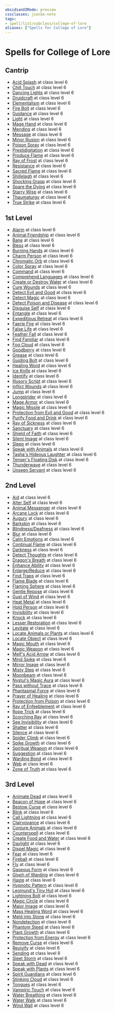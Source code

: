```yaml
---
obsidianUIMode: preview
cssclasses: json5e-note
tags:
- spell/list/subclass/college-of-lore
aliases: ["Spells for College of Lore"]
---
```

# Spells for College of Lore

## Cantrip

- [Acid Splash](acid-splash-xphb.md "XPHB") at class level 6
- [Chill Touch](chill-touch-xphb.md "XPHB") at class level 6
- [Dancing Lights](dancing-lights-xphb.md "XPHB") at class level 6
- [Druidcraft](druidcraft-xphb.md "XPHB") at class level 6
- [Elementalism](elementalism-xphb.md "XPHB") at class level 6
- [Fire Bolt](fire-bolt-xphb.md "XPHB") at class level 6
- [Guidance](guidance-xphb.md "XPHB") at class level 6
- [Light](light-xphb.md "XPHB") at class level 6
- [Mage Hand](mage-hand-xphb.md "XPHB") at class level 6
- [Mending](mending-xphb.md "XPHB") at class level 6
- [Message](message-xphb.md "XPHB") at class level 6
- [Minor Illusion](minor-illusion-xphb.md "XPHB") at class level 6
- [Poison Spray](poison-spray-xphb.md "XPHB") at class level 6
- [Prestidigitation](prestidigitation-xphb.md "XPHB") at class level 6
- [Produce Flame](produce-flame-xphb.md "XPHB") at class level 6
- [Ray of Frost](ray-of-frost-xphb.md "XPHB") at class level 6
- [Resistance](Mechanics/z_Templates/dm/compendium/spells/resistance-xphb.md "XPHB") at class level 6
- [Sacred Flame](sacred-flame-xphb.md "XPHB") at class level 6
- [Shillelagh](shillelagh-xphb.md "XPHB") at class level 6
- [Shocking Grasp](shocking-grasp-xphb.md "XPHB") at class level 6
- [Spare the Dying](spare-the-dying-xphb.md "XPHB") at class level 6
- [Starry Wisp](starry-wisp-xphb.md "XPHB") at class level 6
- [Thaumaturgy](thaumaturgy-xphb.md "XPHB") at class level 6
- [True Strike](true-strike-xphb.md "XPHB") at class level 6

## 1st Level

- [Alarm](alarm-xphb.md "XPHB") at class level 6
- [Animal Friendship](animal-friendship-xphb.md "XPHB") at class level 6
- [Bane](bane-xphb.md "XPHB") at class level 6
- [Bless](bless-xphb.md "XPHB") at class level 6
- [Burning Hands](burning-hands-xphb.md "XPHB") at class level 6
- [Charm Person](charm-person-xphb.md "XPHB") at class level 6
- [Chromatic Orb](chromatic-orb-xphb.md "XPHB") at class level 6
- [Color Spray](color-spray-xphb.md "XPHB") at class level 6
- [Command](command-xphb.md "XPHB") at class level 6
- [Comprehend Languages](comprehend-languages-xphb.md "XPHB") at class level 6
- [Create or Destroy Water](create-or-destroy-water-xphb.md "XPHB") at class level 6
- [Cure Wounds](cure-wounds-xphb.md "XPHB") at class level 6
- [Detect Evil and Good](detect-evil-and-good-xphb.md "XPHB") at class level 6
- [Detect Magic](detect-magic-xphb.md "XPHB") at class level 6
- [Detect Poison and Disease](detect-poison-and-disease-xphb.md "XPHB") at class level 6
- [Disguise Self](disguise-self-xphb.md "XPHB") at class level 6
- [Entangle](entangle-xphb.md "XPHB") at class level 6
- [Expeditious Retreat](expeditious-retreat-xphb.md "XPHB") at class level 6
- [Faerie Fire](faerie-fire-xphb.md "XPHB") at class level 6
- [False Life](false-life-xphb.md "XPHB") at class level 6
- [Feather Fall](feather-fall-xphb.md "XPHB") at class level 6
- [Find Familiar](find-familiar-xphb.md "XPHB") at class level 6
- [Fog Cloud](fog-cloud-xphb.md "XPHB") at class level 6
- [Goodberry](goodberry-xphb.md "XPHB") at class level 6
- [Grease](grease-xphb.md "XPHB") at class level 6
- [Guiding Bolt](guiding-bolt-xphb.md "XPHB") at class level 6
- [Healing Word](healing-word-xphb.md "XPHB") at class level 6
- [Ice Knife](ice-knife-xphb.md "XPHB") at class level 6
- [Identify](identify-xphb.md "XPHB") at class level 6
- [Illusory Script](illusory-script-xphb.md "XPHB") at class level 6
- [Inflict Wounds](inflict-wounds-xphb.md "XPHB") at class level 6
- [Jump](jump-xphb.md "XPHB") at class level 6
- [Longstrider](longstrider-xphb.md "XPHB") at class level 6
- [Mage Armor](mage-armor-xphb.md "XPHB") at class level 6
- [Magic Missile](magic-missile-xphb.md "XPHB") at class level 6
- [Protection from Evil and Good](protection-from-evil-and-good-xphb.md "XPHB") at class level 6
- [Purify Food and Drink](purify-food-and-drink-xphb.md "XPHB") at class level 6
- [Ray of Sickness](ray-of-sickness-xphb.md "XPHB") at class level 6
- [Sanctuary](sanctuary-xphb.md "XPHB") at class level 6
- [Shield of Faith](shield-of-faith-xphb.md "XPHB") at class level 6
- [Silent Image](silent-image-xphb.md "XPHB") at class level 6
- [Sleep](sleep-xphb.md "XPHB") at class level 6
- [Speak with Animals](speak-with-animals-xphb.md "XPHB") at class level 6
- [Tasha's Hideous Laughter](hideous-laughter-xphb.md "XPHB") at class level 6
- [Tenser's Floating Disk](floating-disk-xphb.md "XPHB") at class level 6
- [Thunderwave](thunderwave-xphb.md "XPHB") at class level 6
- [Unseen Servant](unseen-servant-xphb.md "XPHB") at class level 6

## 2nd Level

- [Aid](aid-xphb.md "XPHB") at class level 6
- [Alter Self](alter-self-xphb.md "XPHB") at class level 6
- [Animal Messenger](animal-messenger-xphb.md "XPHB") at class level 6
- [Arcane Lock](arcane-lock-xphb.md "XPHB") at class level 6
- [Augury](augury-xphb.md "XPHB") at class level 6
- [Barkskin](barkskin-xphb.md "XPHB") at class level 6
- [Blindness/Deafness](blindness-deafness-xphb.md "XPHB") at class level 6
- [Blur](blur-xphb.md "XPHB") at class level 6
- [Calm Emotions](calm-emotions-xphb.md "XPHB") at class level 6
- [Continual Flame](continual-flame-xphb.md "XPHB") at class level 6
- [Darkness](Mechanics/z_Templates/dm/compendium/spells/darkness-xphb.md "XPHB") at class level 6
- [Detect Thoughts](detect-thoughts-xphb.md "XPHB") at class level 6
- [Dragon's Breath](dragons-breath-xphb.md "XPHB") at class level 6
- [Enhance Ability](enhance-ability-xphb.md "XPHB") at class level 6
- [Enlarge/Reduce](enlarge-reduce-xphb.md "XPHB") at class level 6
- [Find Traps](find-traps-xphb.md "XPHB") at class level 6
- [Flame Blade](flame-blade-xphb.md "XPHB") at class level 6
- [Flaming Sphere](flaming-sphere-xphb.md "XPHB") at class level 6
- [Gentle Repose](gentle-repose-xphb.md "XPHB") at class level 6
- [Gust of Wind](gust-of-wind-xphb.md "XPHB") at class level 6
- [Heat Metal](heat-metal-xphb.md "XPHB") at class level 6
- [Hold Person](hold-person-xphb.md "XPHB") at class level 6
- [Invisibility](invisibility-xphb.md "XPHB") at class level 6
- [Knock](knock-xphb.md "XPHB") at class level 6
- [Lesser Restoration](lesser-restoration-xphb.md "XPHB") at class level 6
- [Levitate](levitate-xphb.md "XPHB") at class level 6
- [Locate Animals or Plants](locate-animals-or-plants-xphb.md "XPHB") at class level 6
- [Locate Object](locate-object-xphb.md "XPHB") at class level 6
- [Magic Mouth](magic-mouth-xphb.md "XPHB") at class level 6
- [Magic Weapon](magic-weapon-xphb.md "XPHB") at class level 6
- [Melf's Acid Arrow](acid-arrow-xphb.md "XPHB") at class level 6
- [Mind Spike](mind-spike-xphb.md "XPHB") at class level 6
- [Mirror Image](mirror-image-xphb.md "XPHB") at class level 6
- [Misty Step](misty-step-xphb.md "XPHB") at class level 6
- [Moonbeam](moonbeam-xphb.md "XPHB") at class level 6
- [Nystul's Magic Aura](arcanists-magic-aura-xphb.md "XPHB") at class level 6
- [Pass without Trace](pass-without-trace-xphb.md "XPHB") at class level 6
- [Phantasmal Force](phantasmal-force-xphb.md "XPHB") at class level 6
- [Prayer of Healing](prayer-of-healing-xphb.md "XPHB") at class level 6
- [Protection from Poison](protection-from-poison-xphb.md "XPHB") at class level 6
- [Ray of Enfeeblement](ray-of-enfeeblement-xphb.md "XPHB") at class level 6
- [Rope Trick](rope-trick-xphb.md "XPHB") at class level 6
- [Scorching Ray](scorching-ray-xphb.md "XPHB") at class level 6
- [See Invisibility](see-invisibility-xphb.md "XPHB") at class level 6
- [Shatter](shatter-xphb.md "XPHB") at class level 6
- [Silence](silence-xphb.md "XPHB") at class level 6
- [Spider Climb](spider-climb-xphb.md "XPHB") at class level 6
- [Spike Growth](spike-growth-xphb.md "XPHB") at class level 6
- [Spiritual Weapon](spiritual-weapon-xphb.md "XPHB") at class level 6
- [Suggestion](suggestion-xphb.md "XPHB") at class level 6
- [Warding Bond](warding-bond-xphb.md "XPHB") at class level 6
- [Web](web-xphb.md "XPHB") at class level 6
- [Zone of Truth](zone-of-truth-xphb.md "XPHB") at class level 6

## 3rd Level

- [Animate Dead](animate-dead-xphb.md "XPHB") at class level 6
- [Beacon of Hope](beacon-of-hope-xphb.md "XPHB") at class level 6
- [Bestow Curse](bestow-curse-xphb.md "XPHB") at class level 6
- [Blink](blink-xphb.md "XPHB") at class level 6
- [Call Lightning](call-lightning-xphb.md "XPHB") at class level 6
- [Clairvoyance](clairvoyance-xphb.md "XPHB") at class level 6
- [Conjure Animals](conjure-animals-xphb.md "XPHB") at class level 6
- [Counterspell](counterspell-xphb.md "XPHB") at class level 6
- [Create Food and Water](create-food-and-water-xphb.md "XPHB") at class level 6
- [Daylight](daylight-xphb.md "XPHB") at class level 6
- [Dispel Magic](dispel-magic-xphb.md "XPHB") at class level 6
- [Fear](fear-xphb.md "XPHB") at class level 6
- [Fireball](fireball-xphb.md "XPHB") at class level 6
- [Fly](fly-xphb.md "XPHB") at class level 6
- [Gaseous Form](gaseous-form-xphb.md "XPHB") at class level 6
- [Glyph of Warding](glyph-of-warding-xphb.md "XPHB") at class level 6
- [Haste](haste-xphb.md "XPHB") at class level 6
- [Hypnotic Pattern](hypnotic-pattern-xphb.md "XPHB") at class level 6
- [Leomund's Tiny Hut](tiny-hut-xphb.md "XPHB") at class level 6
- [Lightning Bolt](lightning-bolt-xphb.md "XPHB") at class level 6
- [Magic Circle](magic-circle-xphb.md "XPHB") at class level 6
- [Major Image](major-image-xphb.md "XPHB") at class level 6
- [Mass Healing Word](mass-healing-word-xphb.md "XPHB") at class level 6
- [Meld into Stone](meld-into-stone-xphb.md "XPHB") at class level 6
- [Nondetection](nondetection-xphb.md "XPHB") at class level 6
- [Phantom Steed](phantom-steed-xphb.md "XPHB") at class level 6
- [Plant Growth](plant-growth-xphb.md "XPHB") at class level 6
- [Protection from Energy](protection-from-energy-xphb.md "XPHB") at class level 6
- [Remove Curse](remove-curse-xphb.md "XPHB") at class level 6
- [Revivify](revivify-xphb.md "XPHB") at class level 6
- [Sending](sending-xphb.md "XPHB") at class level 6
- [Sleet Storm](sleet-storm-xphb.md "XPHB") at class level 6
- [Speak with Dead](speak-with-dead-xphb.md "XPHB") at class level 6
- [Speak with Plants](speak-with-plants-xphb.md "XPHB") at class level 6
- [Spirit Guardians](spirit-guardians-xphb.md "XPHB") at class level 6
- [Stinking Cloud](stinking-cloud-xphb.md "XPHB") at class level 6
- [Tongues](tongues-xphb.md "XPHB") at class level 6
- [Vampiric Touch](vampiric-touch-xphb.md "XPHB") at class level 6
- [Water Breathing](water-breathing-xphb.md "XPHB") at class level 6
- [Water Walk](water-walk-xphb.md "XPHB") at class level 6
- [Wind Wall](wind-wall-xphb.md "XPHB") at class level 6
